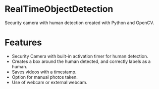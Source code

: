 # RealTimeObjectDetection
Security camera with human detection created with Python and OpenCV.


# Features
- Security Camera with built-in activation timer for human detection.
- Creates a box around the human detected, and correctly labels as a human.
- Saves videos with a timestamp.
- Option for manual photos taken.
- Use of webcam or external webcam.


